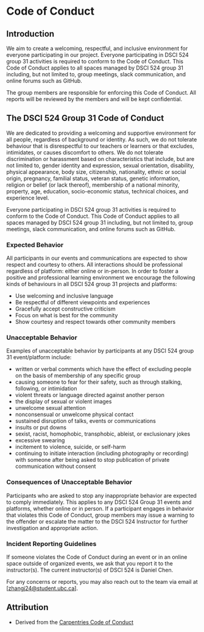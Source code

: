 # Code of Conduct

## Introduction
We aim to create a welcoming, respectful, and inclusive environment for everyone participating in our project. Everyone participating in DSCI 524 group 31 activities is required to conform to the Code of Conduct. This Code of Conduct applies to all spaces managed by DSCI 524 group 31 including, but not limited to, group meetings, slack communication, and online forums such as GitHub.

The group members are responsible for enforcing this Code of Conduct. All reports will be reviewed by the members and will be kept confidential.

## The DSCI 524 Group 31 Code of Conduct
We are dedicated to providing a welcoming and supportive environment for all people, regardless of background or identity. As such, we do not tolerate behaviour that is disrespectful to our teachers or learners or that excludes, intimidates, or causes discomfort to others. We do not tolerate discrimination or harassment based on characteristics that include, but are not limited to, gender identity and expression, sexual orientation, disability, physical appearance, body size, citizenship, nationality, ethnic or social origin, pregnancy, familial status, veteran status, genetic information, religion or belief (or lack thereof), membership of a national minority, property, age, education, socio-economic status, technical choices, and experience level.

Everyone participating in DSCI 524 group 31 activities is required to conform to the Code of Conduct. This Code of Conduct applies to all spaces managed by DSCI 524 group 31 including, but not limited to, group meetings, slack communication, and online forums such as GitHub. 

### Expected Behavior

All participants in our events and communications are expected to show respect and courtesy to others. All interactions should be professional regardless of platform: either online or in-person. In order to foster a positive and professional learning environment we encourage the following kinds of behaviours in all DSCI 524 group 31 projects and platforms:

- Use welcoming and inclusive language
- Be respectful of different viewpoints and experiences
- Gracefully accept constructive criticism
- Focus on what is best for the community
- Show courtesy and respect towards other community members

### Unacceptable Behavior

Examples of unacceptable behavior by participants at any DSCI 524 group 31 event/platform include:

- written or verbal comments which have the effect of excluding people on the basis of membership of any specific group
- causing someone to fear for their safety, such as through stalking, following, or intimidation
- violent threats or language directed against another person
- the display of sexual or violent images
- unwelcome sexual attention
- nonconsensual or unwelcome physical contact
- sustained disruption of talks, events or communications
- insults or put downs
- sexist, racist, homophobic, transphobic, ableist, or exclusionary jokes
- excessive swearing
- incitement to violence, suicide, or self-harm
- continuing to initiate interaction (including photography or recording) with someone after being asked to stop publication of private communication without consent

### Consequences of Unacceptable Behavior

Participants who are asked to stop any inappropriate behavior are expected to comply immediately. This applies to any DSCI 524 Group 31 events and platforms, whether online or in person. If a participant engages in behavior that violates this Code of Conduct, group members may issue a warning to the offender or escalate the matter to the DSCI 524 Instructor for further investigation and appropriate action.

### Incident Reporting Guidelines
If someone violates the Code of Conduct during an event or in an online space outside of organized events, we ask that you report it to the instructor(s). The current instructor(s) of DSCI 524 is Daniel Chen.

For any concerns or reports, you may also reach out to the team via email at [zhangj24@student.ubc.ca].

## Attribution 
- Derived from the [Carpentries Code of Conduct](https://docs.carpentries.org/topic_folders/policies/code-of-conduct.html)